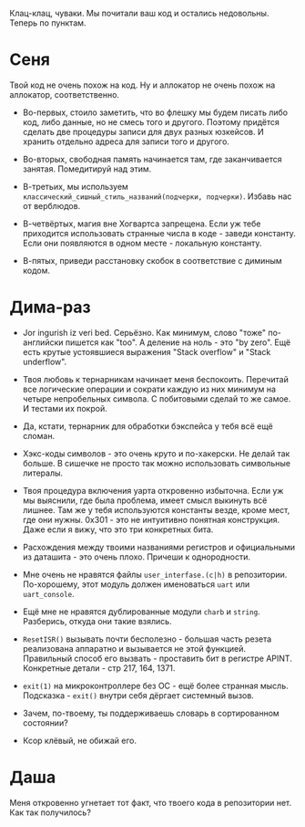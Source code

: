 Клац-клац, чуваки. Мы почитали ваш код и остались недовольны.
Теперь по пунктам.

Сеня
====

Твой код не очень похож на код. Ну и аллокатор не очень похож на 
аллокатор, соответственно.

- Во-первых, стоило заметить, что во флешку мы будем писать либо код, либо данные,
но не смесь того и другого. Поэтому придётся сделать две процедуры записи для 
двух разных юзкейсов. И хранить отдельно адреса для записи того и другого.

- Во-вторых, свободная память начинается там, где заканчивается занятая. 
Помедитируй над этим.

- В-третьих, мы используем `классический_сишный_стиль_названий(подчерки,
подчерки)`. Избавь нас от верблюдов.

- В-четвёртых, магия вне Хогвартса запрещена. Если уж тебе приходится использовать
странные числа в коде - заведи константу. Если они появляются в одном месте -
локальную константу.

- В-пятых, приведи расстановку скобок в соответствие с диминым кодом.

Дима-раз
========

 - Jor ingurish iz veri bed. Серьёзно. Как минимум, слово "тоже" 
по-английски пишется как "too". А деление на ноль - это "by zero". Ещё 
есть крутые устоявшиеся выражения "Stack overflow" и "Stack underflow".

- Твоя любовь к тернарникам начинает меня беспокоить. Перечитай все логические 
операции и сократи каждую из них минимум на четыре непробельных символа. С 
побитовыми сделай то же самое. И тестами их покрой.

- Да, кстати, тернарник для обработки бэкспейса у тебя всё ещё сломан.

- Хэкс-коды символов - это очень круто и по-хакерски. Не делай так больше. В
сишечке не просто так можно использовать символьные литералы.

- Твоя процедура включения уарта откровенно избыточна. Если уж мы выяснили, где
была проблема, имеет смысл выкинуть всё лишнее. Там же у тебя используются
константы везде, кроме мест, где они нужны. 0x301 - это не интуитивно понятная
конструкция. Даже если я вижу, что это три конкретных бита.

- Расхождения между твоими названиями регистров и официальными из даташита - это
очень плохо. Причеши к однородности.

- Мне очень не нравятся файлы `user_interfase.(c|h)` в репозитории. По-хорошему, 
этот модуль должен именоваться `uart` или `uart_console`.

- Ещё мне не нравятся дублированные модули `charb` и `string`. Разберись, откуда 
они такие взялись.

- `ResetISR()` вызывать почти бесполезно - большая часть резета реализована аппаратно
и вызывается не этой функцией. Правильный способ его вызвать - проставить бит в
регистре APINT. Конкретные детали - стр 217, 164, 1371.

- `exit(1)` на микроконтроллере без ОС - ещё более странная мысль. Подсказка -
`exit()` внутри себя дёргает системный вызов. 

- Зачем, по-твоему, ты поддерживаешь словарь в сортированном состоянии?

- Ксор клёвый, не обижай его.

Даша
====

Меня откровенно угнетает тот факт, что твоего кода в репозитории нет. Как 
так получилось?


